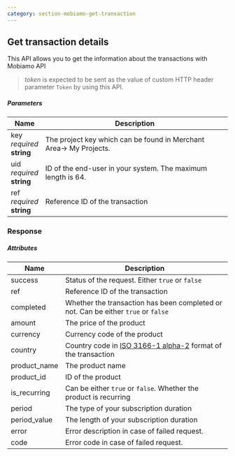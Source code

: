 ```yaml
---
category: section-mobiamo-get-transaction
---
```


## Get transaction details

This API allows you to get the information about the transactions with Mobiamo API

> *token* is expected to be sent as the value of custom HTTP header parameter ```Token``` by using this API. 

##### Parameters

| Name | Description|
|---|---|
|key<br> *required*<br> **string**| The project key which can be found in Merchant Area→ My Projects.|
|uid<br> *required*<br> **string**| ID of the end-user in your system. The maximum length is 64. |
|ref<br> *required*<br> **string**| Reference ID of the transaction |

### Response

##### Attributes

| Name | Description|
|---|---|
| success | Status of the request. Either ```true``` or ```false```|
| ref | Reference ID of the transaction |
| completed | Whether the transaction has been completed or not. Can be either ```true``` or ```false```|
| amount | The price of the product|
| currency | Currency code of the product|
| country | Country code in [ISO 3166-1 alpha-2](https://en.wikipedia.org/wiki/ISO_3166-1_alpha-2) format of the transaction|
| product_name | The product name |
| product_id | ID of the product |
| is_recurring | Can be either ```true``` or ```false```. Whether the product is recurring|
| period | The type of your subscription duration|
| period_value | The length of your subscription duration |
| error | Error description in case of failed request.|
| code | Error code in case of failed request.|